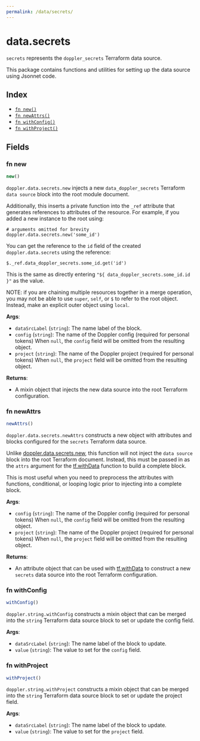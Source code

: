```yaml
---
permalink: /data/secrets/
---
```


# data.secrets

`secrets` represents the `doppler_secrets` Terraform data source.



This package contains functions and utilities for setting up the data source using Jsonnet code.


## Index

* [`fn new()`](#fn-new)
* [`fn newAttrs()`](#fn-newattrs)
* [`fn withConfig()`](#fn-withconfig)
* [`fn withProject()`](#fn-withproject)

## Fields

### fn new

```ts
new()
```


`doppler.data.secrets.new` injects a new `data_doppler_secrets` Terraform `data source`
block into the root module document.

Additionally, this inserts a private function into the `_ref` attribute that generates references to attributes of the
resource. For example, if you added a new instance to the root using:

    # arguments omitted for brevity
    doppler.data.secrets.new('some_id')

You can get the reference to the `id` field of the created `doppler.data.secrets` using the reference:

    $._ref.data_doppler_secrets.some_id.get('id')

This is the same as directly entering `"${ data_doppler_secrets.some_id.id }"` as the value.

NOTE: if you are chaining multiple resources together in a merge operation, you may not be able to use `super`, `self`,
or `$` to refer to the root object. Instead, make an explicit outer object using `local`.

**Args**:
  - `dataSrcLabel` (`string`): The name label of the block.
  - `config` (`string`): The name of the Doppler config (required for personal tokens) When `null`, the `config` field will be omitted from the resulting object.
  - `project` (`string`): The name of the Doppler project (required for personal tokens) When `null`, the `project` field will be omitted from the resulting object.

**Returns**:
- A mixin object that injects the new data source into the root Terraform configuration.


### fn newAttrs

```ts
newAttrs()
```


`doppler.data.secrets.newAttrs` constructs a new object with attributes and blocks configured for the `secrets`
Terraform data source.

Unlike [doppler.data.secrets.new](#fn-secretsnew), this function will not inject the `data source`
block into the root Terraform document. Instead, this must be passed in as the `attrs` argument for the
[tf.withData](https://github.com/tf-libsonnet/core/tree/main/docs#fn-withdata) function to build a complete block.

This is most useful when you need to preprocess the attributes with functions, conditional, or looping logic prior to
injecting into a complete block.

**Args**:
  - `config` (`string`): The name of the Doppler config (required for personal tokens) When `null`, the `config` field will be omitted from the resulting object.
  - `project` (`string`): The name of the Doppler project (required for personal tokens) When `null`, the `project` field will be omitted from the resulting object.

**Returns**:
  - An attribute object that can be used with [tf.withData](https://github.com/tf-libsonnet/core/tree/main/docs#fn-withdata) to construct a new `secrets` data source into the root Terraform configuration.


### fn withConfig

```ts
withConfig()
```

`doppler.string.withConfig` constructs a mixin object that can be merged into the `string`
Terraform data source block to set or update the config field.



**Args**:
  - `dataSrcLabel` (`string`): The name label of the block to update.
  - `value` (`string`): The value to set for the `config` field.


### fn withProject

```ts
withProject()
```

`doppler.string.withProject` constructs a mixin object that can be merged into the `string`
Terraform data source block to set or update the project field.



**Args**:
  - `dataSrcLabel` (`string`): The name label of the block to update.
  - `value` (`string`): The value to set for the `project` field.

